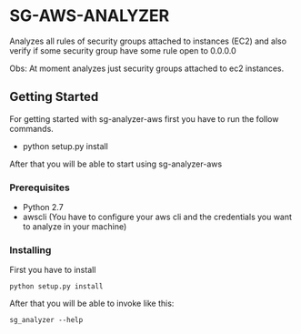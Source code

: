 # SG-AWS-ANALYZER

Analyzes all rules of security groups attached to instances (EC2) and also verify if some security group have some rule open to 0.0.0.0

Obs: At moment analyzes just security groups attached to ec2 instances.

## Getting Started

For getting started with sg-analyzer-aws first you have to run the follow commands.
  
  - python setup.py install

After that you will be able to start using sg-analyzer-aws

### Prerequisites

- Python 2.7
- awscli (You have to configure your aws cli and the credentials you want to analyze in your machine)

### Installing

First you have to install

```
python setup.py install
```

After that you will be able to invoke like this:

```
sg_analyzer --help
```


